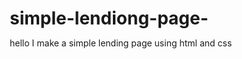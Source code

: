 # simple-lendiong-page-
hello I   make a simple lending page using html and css
<!DOCTYPE html>
<html lang="en">

<head>
    <meta charset="UTF-8">
    <meta http-equiv="X-UA-Compatible" content="IE=edge">
    <meta name="viewport" content="width=device-width, initial-scale=1.0">
    <title>simple navigation page</title>
    <link rel="stylesheet" href="navi.css">
    <style type="text/css">
        * {
            padding: 0;
            margin: 0;
            box-sizing: border-box;
        }
        
        header {
            width: 100%;
            height: 100vh;
            background: darkgrey url(p5.jpg.jpg);
            background-size: cover;
            font-family: sans-serif;
        }
        
        nav {
            width: 100%;
            height: 100px;
            color: white;
            display: flex;
            justify-content: space-around;
            align-items: center;
        }
        
        .logo {
            font-size: 2em;
            letter-spacing: 2px;
            color: brown;
        }
        
        .menu a {
            text-decoration: none;
            color: rgb(23, 20, 20);
            padding: 10px 20px;
            font-size: 20px;
        }
        
        .register a {
            text-decoration: none;
            color: white;
            padding: 10px 20px;
            font-size: 20px;
            background: indianred;
            border-radius: 8px;
        }
        
        .h-test {
            max-width: 650px;
            position: absolute;
            top: 50%;
            left: 50%;
            transform: translate(-50%, -50%);
            color: rgb(15, 15, 11);
            text-align: center;
        }
        
        .h text span {
            letter-spacing: 5px;
        }
        
        .h-test h1 {
            font-size: 3.5em;
            color: rgb(0, 0, 0)4, 22, 22);
        }
        
        .h-test a {
            text-decoration: none;
            background: indianred;
            color: white;
            padding: 10px 20px;
            letter-spacing: 5px;
        }
    </style>

</head>

<body>
    <header>
        <nav>
            <div class="logo">
                pizza
            </div>
            <div class="menu">
                <a href="#"> home</a>
                <a href="#"> about</a>
                <a href="#"> best offer</a>
                <a href="#"> contect</a>

            </div>
            <div class="register">
                <a href="#">register</a>

            </div>
        </nav>
        <section class="h-test">
            <span>Enjoy</span>
            <h1>welcome to online pizaa order</h1>

            <br>
            <a href="#">pizaa order online </a>
        </section>

    </header>

</body>

</html>
